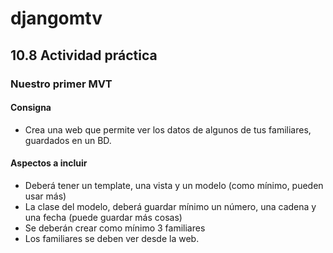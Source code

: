 # djangomtv
## 10.8 Actividad práctica
### Nuestro primer MVT
#### Consigna
- Crea una web que permite ver los datos de algunos de tus familiares, guardados en un BD.

#### Aspectos a incluir
- Deberá tener un template, una vista y un modelo (como mínimo, pueden usar más)
- La clase del modelo, deberá guardar mínimo un número, una cadena y una fecha (puede guardar más cosas)
- Se deberán crear como mínimo 3 familiares
- Los familiares se deben ver desde la web.